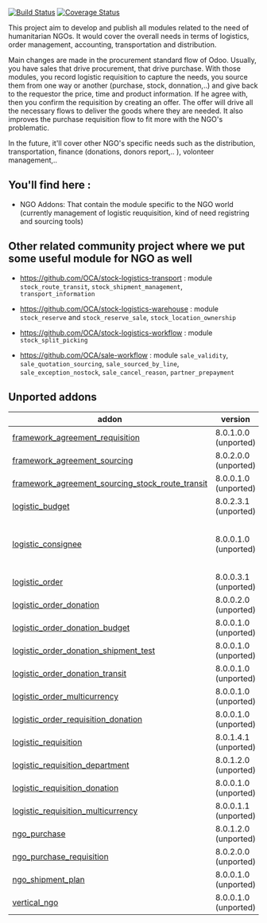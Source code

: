 [![Build Status](https://travis-ci.org/OCA/vertical-ngo.svg?branch=9.0)](https://travis-ci.org/OCA/vertical-ngo)
[![Coverage Status](https://coveralls.io/repos/OCA/vertical-ngo/badge.svg?branch=9.0)](https://coveralls.io/r/OCA/vertical-ngo?branch=9.0)


This project aim to develop and publish all modules related to the need of
humanitarian NGOs. It would cover the overall needs in terms of logistics,
order management, accounting, transportation and distribution.

Main changes are made in the procurement standard flow of Odoo. Usually, you
have sales that drive procurement, that drive purchase. With those modules, you
record logistic requisition to capture the needs, you source them from one way
or another (purchase, stock, donnation,..) and give back to the requestor the
price, time and product information. If he agree with, then you confirm the
requisition by creating an offer. The offer will drive all the necessary flows
to deliver the goods where they are needed. It also improves the purchase
requisition flow to fit more with the NGO's problematic.

In the future, it'll cover other NGO's specific needs such as the distribution,
transportation, finance (donations, donors report,.. ), volonteer management,..

You'll find here :
----------------------

- NGO Addons: That contain the module specific to the NGO world (currently
  management of logistic reuquisition, kind of need registring and sourcing
  tools)


Other related community project where we put some useful module for NGO as well
-------------------------------------------------------------------------------

 * https://github.com/OCA/stock-logistics-transport : module
   `stock_route_transit`, `stock_shipment_management`, `transport_information`

 * https://github.com/OCA/stock-logistics-warehouse : module `stock_reserve`
   and `stock_reserve_sale`, `stock_location_ownership`

 * https://github.com/OCA/stock-logistics-workflow : module
   `stock_split_picking`

 * https://github.com/OCA/sale-workflow : module `sale_validity`,
   `sale_quotation_sourcing`, `sale_sourced_by_line`, `sale_exception_nostock`,
   `sale_cancel_reason`, `partner_prepayment`

[//]: # (addons)
Unported addons
---------------
addon | version | summary
--- | --- | ---
[framework_agreement_requisition](framework_agreement_requisition/) | 8.0.1.0.0 (unported) | Framework Agreement Negociation in the Tender
[framework_agreement_sourcing](framework_agreement_sourcing/) | 8.0.2.0.0 (unported) | Sourcing with Framework Agreements
[framework_agreement_sourcing_stock_route_transit](framework_agreement_sourcing_stock_route_transit/) | 8.0.0.1.0 (unported) | Sourcing for Framework Agreement with Transit routes
[logistic_budget](logistic_budget/) | 8.0.2.3.1 (unported) | Logistics Budget
[logistic_consignee](logistic_consignee/) | 8.0.0.1.0 (unported) | Deprecated: use purchase_requisition_transport_multi_address, purchase_transport_multi_address, sale_transport_multi_address, stock_transport_multi_address
[logistic_order](logistic_order/) | 8.0.0.3.1 (unported) | Sales Order as Logistics Order
[logistic_order_donation](logistic_order_donation/) | 8.0.0.2.0 (unported) | Sales Order as In-Kind Donations
[logistic_order_donation_budget](logistic_order_donation_budget/) | 8.0.0.1.0 (unported) | Budget management for In-Kind Donations
[logistic_order_donation_shipment_test](logistic_order_donation_shipment_test/) | 8.0.0.1.0 (unported) | Test coexistence of Shipment management and Logistic Order Donations
[logistic_order_donation_transit](logistic_order_donation_transit/) | 8.0.0.1.0 (unported) | Transit management for Logistic Order Donations
[logistic_order_multicurrency](logistic_order_multicurrency/) | 8.0.0.1.0 (unported) | Multicurrency management
[logistic_order_requisition_donation](logistic_order_requisition_donation/) | 8.0.0.1.0 (unported) | Adapt views and fields
[logistic_requisition](logistic_requisition/) | 8.0.1.4.1 (unported) | Logistics Requisition
[logistic_requisition_department](logistic_requisition_department/) | 8.0.1.2.0 (unported) | Logistic Requisitions with Department Categorization
[logistic_requisition_donation](logistic_requisition_donation/) | 8.0.0.1.0 (unported) | Manage Donor Warehouse Dispatch with Logistics Requisition
[logistic_requisition_multicurrency](logistic_requisition_multicurrency/) | 8.0.0.1.1 (unported) | Multicurrency management for logistics requistion
[ngo_purchase](ngo_purchase/) | 8.0.1.2.0 (unported) | Base Purchase Order view for NGO
[ngo_purchase_requisition](ngo_purchase_requisition/) | 8.0.2.0.0 (unported) | Base Purchase Requisition view for NGO
[ngo_shipment_plan](ngo_shipment_plan/) | 8.0.0.1.0 (unported) | Adaptations of Shipment Management for NGO
[vertical_ngo](vertical_ngo/) | 8.0.0.1.0 (unported) | Odoo NGO Verticalization

[//]: # (end addons)
